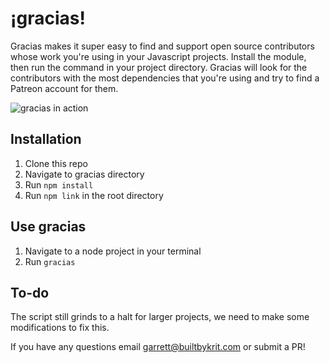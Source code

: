 # ¡gracias! 

Gracias makes it super easy to find and support open source contributors whose work you're using in your Javascript projects. Install the module, then run the command in your project directory. Gracias will look for the contributors with the most dependencies that you're using and try to find a Patreon account for them.

![gracias in action](https://github.com/builtbykrit/gracias/blob/master/gracias.gif?raw=true)

## Installation

1. Clone this repo
2. Navigate to gracias directory
3. Run `npm install`
4. Run `npm link` in the root directory

## Use gracias
1. Navigate to a node project in your terminal
2. Run `gracias`

## To-do
The script still grinds to a halt for larger projects, we need to make some modifications to fix this. 

If you have any questions email garrett@builtbykrit.com or submit a PR!

